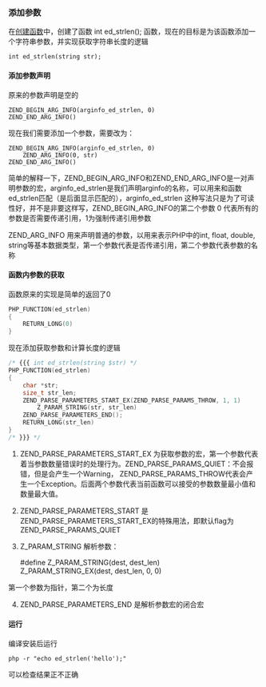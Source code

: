 ### 添加参数

在[创建函数](create-func.md)中，创建了函数 int ed_strlen(); 函数，现在的目标是为该函数添加一个字符串参数，并实现获取字符串长度的逻辑

    int ed_strlen(string str);

#### 添加参数声明

原来的参数声明是空的

    ZEND_BEGIN_ARG_INFO(arginfo_ed_strlen, 0)
    ZEND_END_ARG_INFO()

现在我们需要添加一个参数，需要改为：
    
    ZEND_BEGIN_ARG_INFO(arginfo_ed_strlen, 0)
	    ZEND_ARG_INFO(0, str)
    ZEND_END_ARG_INFO()

简单的解释一下，ZEND_BEGIN_ARG_INFO和ZEND_END_ARG_INFO是一对声明参数的宏，arginfo_ed_strlen是我们声明arginfo的名称，可以用来和函数ed_strlen匹配（是后面显示匹配的），arginfo_ed_strlen 这种写法只是为了可读性好，并不是非要这样写，ZEND_BEGIN_ARG_INFO的第二个参数 0 代表所有的参数是否需要传递引用，1为强制传递引用参数

ZEND_ARG_INFO 用来声明普通的参数，以用来表示PHP中的int, float, double, string等基本数据类型，第一个参数代表是否传递引用，第二个参数代表参数的名称

#### 函数内参数的获取

函数原来的实现是简单的返回了0

```c
PHP_FUNCTION(ed_strlen)
{
	RETURN_LONG(0)
}
```

现在添加获取参数和计算长度的逻辑

```c
/* {{{ int ed_strlen(string $str) */
PHP_FUNCTION(ed_strlen)
{
    char *str;
	size_t str_len;
    ZEND_PARSE_PARAMETERS_START_EX(ZEND_PARSE_PARAMS_THROW, 1, 1)
		Z_PARAM_STRING(str, str_len)
	ZEND_PARSE_PARAMETERS_END();
	RETURN_LONG(str_len)
}
/* }}} */
```

1. ZEND_PARSE_PARAMETERS_START_EX 为获取参数的宏，第一个参数代表着当参数数量错误时的处理行为。ZEND_PARSE_PARAMS_QUIET：不会报错，但是会产生一个Warning， ZEND_PARSE_PARAMS_THROW代表会产生一个Exception。后面两个参数代表当前函数可以接受的参数数量最小值和数量最大值。

2. ZEND_PARSE_PARAMETERS_START 是 ZEND_PARSE_PARAMETERS_START_EX的特殊用法，即默认flag为ZEND_PARSE_PARAMS_QUIET

3. Z_PARAM_STRING 解析参数：

    #define Z_PARAM_STRING(dest, dest_len) \
	Z_PARAM_STRING_EX(dest, dest_len, 0, 0)

第一个参数为指针，第二个为长度

4. ZEND_PARSE_PARAMETERS_END 是解析参数宏的闭合宏


#### 运行

编译安装后运行

    php -r "echo ed_strlen('hello');"

可以检查结果正不正确
